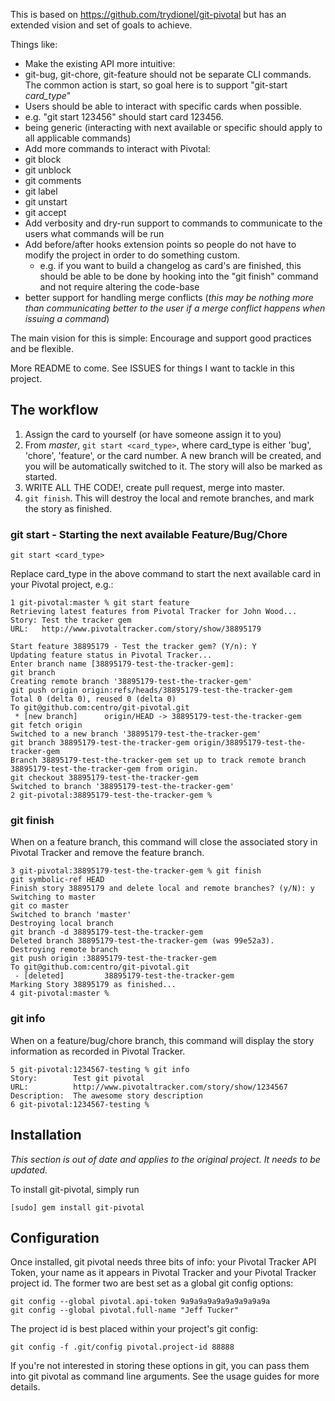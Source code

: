 This is based on https://github.com/trydionel/git-pivotal but has an extended vision and set of goals to achieve.

Things like:

* Make the existing API more intuitive:
 * git-bug, git-chore, git-feature should not be separate CLI commands. The common action is start, so goal here is to support "git-start _card\_type_"
* Users should be able to interact with specific cards when possible.
 * e.g. "git start 123456" should start card 123456. 
 * being generic (interacting with next available or specific should apply to all applicable commands)
* Add more commands to interact with Pivotal:
 * git block
 * git unblock
 * git comments
 * git label 
 * git unstart
 * git accept
* Add verbosity and dry-run support to commands to communicate to the users what commands will be run
* Add before/after hooks extension points so people do not have to modify the project in order to do something custom. 
  * e.g. if you want to build a changelog as card's are finished, this should be able to be done by hooking into the "git finish" command and not require altering the code-base
* better support for handling merge conflicts (_this may be nothing more than communicating better to the user if a merge conflict happens when issuing a command_)

The main vision for this is simple: Encourage and support good practices and be flexible. 

More README to come. See ISSUES for things I want to tackle in this project.

## The workflow

1. Assign the card to yourself (or have someone assign it to you)
2. From _master_, `git start <card_type>`, where card\_type is either 'bug', 'chore', 'feature', or the card number.  A new branch will be created, and you will be automatically  switched to it.  The story will also be marked as started.
3. WRITE ALL THE CODE!, create pull request, merge into master.
4. `git finish`. This will destroy the local and remote branches, and mark the story as finished.

### git start - Starting the next available Feature/Bug/Chore

    git start <card_type>
    
Replace card\_type in the above command to start the next available card in your Pivotal project, e.g.:

    1 git-pivotal:master % git start feature
    Retrieving latest features from Pivotal Tracker for John Wood...
    Story: Test the tracker gem
    URL:   http://www.pivotaltracker.com/story/show/38895179

    Start feature 38895179 - Test the tracker gem? (Y/n): Y
    Updating feature status in Pivotal Tracker...
    Enter branch name [38895179-test-the-tracker-gem]: 
    git branch
    Creating remote branch '38895179-test-the-tracker-gem'
    git push origin origin:refs/heads/38895179-test-the-tracker-gem
    Total 0 (delta 0), reused 0 (delta 0)
    To git@github.com:centro/git-pivotal.git
     * [new branch]      origin/HEAD -> 38895179-test-the-tracker-gem
    git fetch origin
    Switched to a new branch '38895179-test-the-tracker-gem'
    git branch 38895179-test-the-tracker-gem origin/38895179-test-the-tracker-gem
    Branch 38895179-test-the-tracker-gem set up to track remote branch 38895179-test-the-tracker-gem from origin.
    git checkout 38895179-test-the-tracker-gem
    Switched to branch '38895179-test-the-tracker-gem'
    2 git-pivotal:38895179-test-the-tracker-gem %

### git finish
When on a feature branch, this command will close the associated story in Pivotal Tracker and remove the feature branch.

    3 git-pivotal:38895179-test-the-tracker-gem % git finish
    git symbolic-ref HEAD
    Finish story 38895179 and delete local and remote branches? (y/N): y
    Switching to master
    git co master
    Switched to branch 'master'
    Destroying local branch
    git branch -d 38895179-test-the-tracker-gem
    Deleted branch 38895179-test-the-tracker-gem (was 99e52a3).
    Destroying remote branch
    git push origin :38895179-test-the-tracker-gem
    To git@github.com:centro/git-pivotal.git
     - [deleted]         38895179-test-the-tracker-gem
    Marking Story 38895179 as finished...
    4 git-pivotal:master %

### git info
When on a feature/bug/chore branch, this command will display the story information as recorded in Pivotal Tracker.

    5 git-pivotal:1234567-testing % git info
    Story:        Test git pivotal
    URL:          http://www.pivotaltracker.com/story/show/1234567
    Description:  The awesome story description
    6 git-pivotal:1234567-testing % 

## Installation

_This section is out of date and applies to the original project. It needs to be updated._

To install git-pivotal, simply run

    [sudo] gem install git-pivotal

## Configuration

Once installed, git pivotal needs three bits of info: your Pivotal Tracker API Token, your name as it appears in Pivotal Tracker and your Pivotal Tracker project id.  The former two are best set as a global git config options:

    git config --global pivotal.api-token 9a9a9a9a9a9a9a9a9a9a
    git config --global pivotal.full-name "Jeff Tucker"

The project id is best placed within your project's git config:

    git config -f .git/config pivotal.project-id 88888

If you're not interested in storing these options in git, you can pass them into git pivotal as command line arguments.  See the usage guides for more details.

